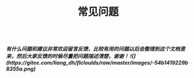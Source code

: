 <h1 align="center">常见问题</h1>

<br></br>
<h5> 有什么问题和建议非常欢迎留言反馈，比较有用的问题以后会整理到这个文档里来，然后大家反馈的时候尽量把问题描述清楚，谢谢！ ![](https://gitee.com/liang_dh/flcloulds/raw/master/images/-54b1419229b8355a.png)</h5>


<br></br>